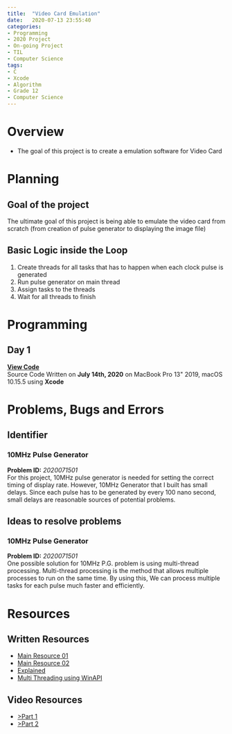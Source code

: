 ```yaml
---
title:  "Video Card Emulation"
date:   2020-07-13 23:55:40
categories:
- Programming
- 2020 Project
- On-going Project
- TIL
- Computer Science
tags:
- C
- Xcode
- Algorithm
- Grade 12
- Computer Science
---
```

# Overview
* The goal of this project is to create a emulation software for Video Card

# Planning
## Goal of the project
The ultimate goal of this project is being able to emulate the video card from scratch (from creation of pulse generator to displaying the image file)
## Basic Logic inside the Loop
1. Create threads for all tasks that has to happen when each clock pulse is generated
2. Run pulse generator on main thread
3. Assign tasks to the threads
4. Wait for all threads to finish

# Programming

## Day 1
<div>
<a onclick = "this.nextSibling.style.display=(this.nextSibling.style.display=='none')?'block':'none';" href = "javascript:void(0)">
<b>View Code</b>
</a><div style = "DISPLAY : none">
<script src="https://gist.github.com/andylang8445/c8acf059b1351aafb07407002f3bdae2.js"></script>
</div>
</div>
Source Code Written on <b>July 14th, 2020</b> on MacBook Pro 13" 2019, macOS 10.15.5 using <b>Xcode</b>

# Problems, Bugs and Errors
## Identifier
### 10MHz Pulse Generator
<b>Problem ID:</b> <i>2020071501</i><br>
For this project, 10MHz pulse generator is needed for setting the correct timing of display rate. However, 10MHz Generator that I built has small delays. Since each pulse has to be generated by every 100 nano second, small delays are reasonable sources of potential problems.

## Ideas to resolve problems
### 10MHz Pulse Generator
<b>Problem ID:</b> <i>2020071501</i><br>
One possible solution for 10MHz P.G. problem is using multi-thread processing. Multi-thread processing is the method that allows multiple processes to run on the same time. By using this, We can process multiple tasks for each pulse much faster and efficiently.

# Resources
## Written Resources
* <a href="https://bitsoul.tistory.com/156?category=683199" target="_blank">Main Resource 01</a>
* <a href="https://marlboroyw.tistory.com/227" target="_blank">Main Resource 02</a>
* <a href="https://m.blog.naver.com/three_letter/220333796848" target="_blank">Explained</a>
* <a href="https://doorbw.tistory.com/27" target="_blank">Multi Threading using WinAPI</a>
## Video Resources
* <a href="https://www.youtube.com/watch?v=l7rce6IQDWs" target="_blank">>Part 1</a>
* <a href="https://www.youtube.com/watch?v=uqY3FMuMuRo" target="_blank">>Part 2</a>
